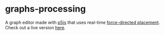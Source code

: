 # graphs-processing

A graph editor made with [p5js](p5js.org) that uses real-time [force-directed placement](https://en.wikipedia.org/wiki/Force-directed_graph_drawing). 
Check out a live version [here](https://rawgit.com/HanKruiger/graphs-processing/master/index.html).
